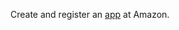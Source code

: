 Create and register an [app](https://developer.amazon.com/docs/login-with-amazon/register-web.html) at Amazon.